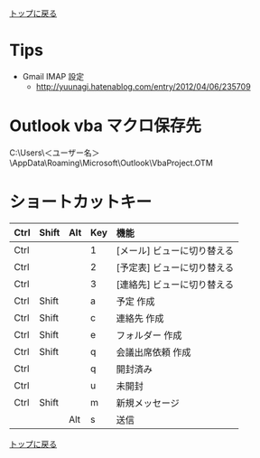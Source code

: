 [トップに戻る](../index.md)

# Tips
- Gmail IMAP 設定
	- http://yuunagi.hatenablog.com/entry/2012/04/06/235709

# Outlook vba マクロ保存先
C:\Users\＜ユーザー名＞\AppData\Roaming\Microsoft\Outlook\VbaProject.OTM

# ショートカットキー

|Ctrl|Shift|Alt|Key|機能|
|:---|:---|:---|:---|:---|
|Ctrl|||1|[メール] ビューに切り替える|
|Ctrl|||2|[予定表] ビューに切り替える|
|Ctrl|||3|[連絡先] ビューに切り替える|
|Ctrl|Shift||a|予定 作成|
|Ctrl|Shift||c|連絡先 作成|
|Ctrl|Shift||e|フォルダー 作成|
|Ctrl|Shift||q|会議出席依頼 作成|
|Ctrl|||q|開封済み|
|Ctrl|||u|未開封|
|Ctrl|Shift||m|新規メッセージ|
|||Alt|s|送信|

[トップに戻る](../index.md)
